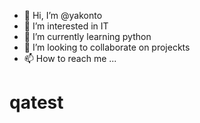 - 👋 Hi, I’m @yakonto
- 👀 I’m interested in IT
- 🌱 I’m currently learning python
- 💞️ I’m looking to collaborate on projeckts
- 📫 How to reach me ...

<!---

yakonto/yakonto is a ✨ special ✨ repository because its `README.md` (this file) appears on your GitHub profile.
You can click the Preview link to take a look at your changes.
--->
# qatest
